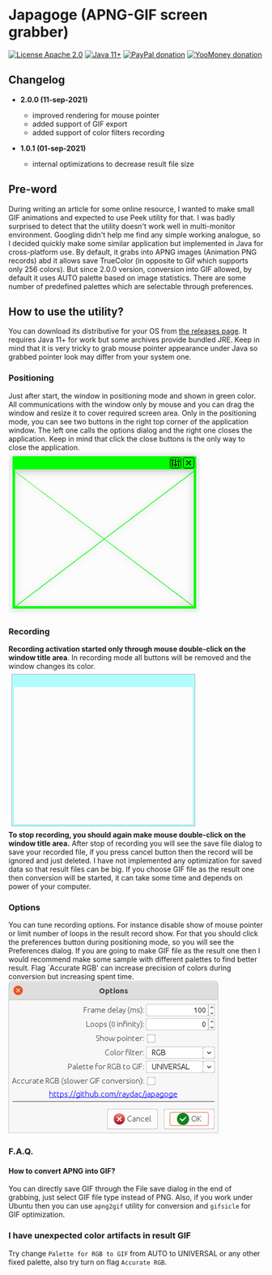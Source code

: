 # Japagoge (APNG-GIF screen grabber)

[![License Apache 2.0](https://img.shields.io/badge/license-Apache%20License%202.0-green.svg)](http://www.apache.org/licenses/LICENSE-2.0)
[![Java 11+](https://img.shields.io/badge/java-11%2b-green.svg)](https://bell-sw.com/pages/downloads/#/java-11-lts)
[![PayPal donation](https://img.shields.io/badge/donation-PayPal-cyan.svg)](https://www.paypal.com/cgi-bin/webscr?cmd=_s-xclick&hosted_button_id=AHWJHJFBAWGL2)
[![YooMoney donation](https://img.shields.io/badge/donation-Yoo.money-blue.svg)](https://yoomoney.ru/to/41001158080699)

## Changelog

- __2.0.0 (11-sep-2021)__
  - improved rendering for mouse pointer
  - added support of GIF export
  - added support of color filters recording

- __1.0.1 (01-sep-2021)__
  - internal optimizations to decrease result file size

## Pre-word

During writing an article for some online resource, I wanted to make small GIF animations and expected to use Peek
utility for that. I was badly surprised to detect that the utility doesn't work well in multi-monitor environment.
Googling didn't help me find any simple working analogue, so I decided quickly make some similar application but
implemented in Java for cross-platform use. By default, it grabs into APNG images (Animation PNG records) abd it allows
save TrueColor (in opposite to Gif which supports only 256 colors). But since 2.0.0 version, conversion into GIF
allowed, by default it uses AUTO palette based on image statistics. There are some number of predefined palettes which
are selectable through preferences.

## How to use the utility?

You can download its distributive for your OS from [the releases page](https://github.com/raydac/japagoge/releases). It
requires Java 11+ for work but some archives provide bundled JRE. Keep in mind that it is very tricky to grab mouse
pointer appearance under Java so grabbed pointer look may differ from your system one.

### Positioning

Just after start, the window in positioning mode and shown in green color. All communications with the window only by
mouse and you can drag the window and resize it to cover required screen area. Only in the positioning mode, you can see
two buttons in the right top corner of the application window. The left one calls the options dialog and the right one
closes the application. Keep in mind that click the close buttons is the only way to close the application.      
![Positioning state](assets/screens/state_positioning.png)

### Recording

__Recording activation started only through mouse double-click on the window title area__. In recording mode all buttons
will be removed and the window changes its color.   
![Positioning state](assets/screens/state_recording.png)   
__To stop recording, you should again make mouse double-click on the window title area.__ After stop of recording you
will see the save file dialog to save your recorded file, if you press cancel button then the record will be ignored and
just deleted. I have not implemented any optimization for saved data so that result files can be big. If you choose GIF
file as the result one then conversion will be started, it can take some time and depends on power of your computer.

### Options

You can tune recording options. For instance disable show of mouse pointer or limit number of loops in the result record
show. For that you should click the preferences button during positioning mode, so you will see the Preferences dialog.
If you are going to make GIF file as the result one then I would recommend make some sample with different palettes to
find better result. Flag `Accurate RGB' can increase precision of colors during conversion but increasing spent
time.    
![Positioning state](assets/screens/state_preferences.png)

### F.A.Q.

#### How to convert APNG into GIF?

You can directly save GIF through the File save dialog in the end of grabbing, just select GIF file type instead of PNG.
Also, if you work under Ubuntu then you can use `apng2gif` utility for conversion and `gifsicle` for GIF optimization.

### I have unexpected color artifacts in result GIF

Try change `Palette for RGB to GIF` from AUTO to UNIVERSAL or any other fixed palette, also try turn on
flag `Accurate RGB`.